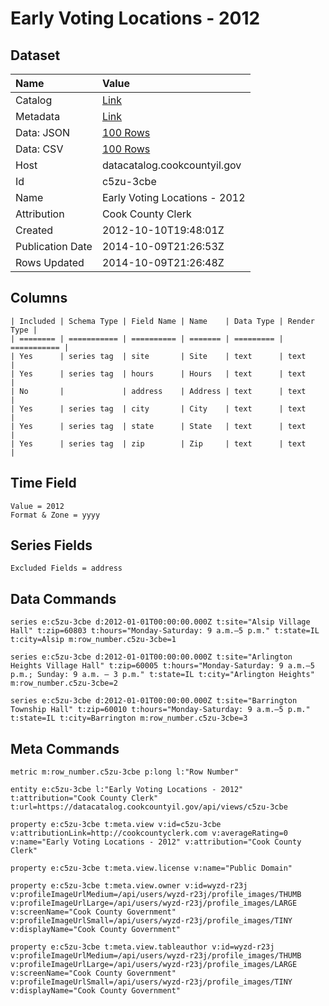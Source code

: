 # Early Voting Locations - 2012

## Dataset

| Name | Value |
| :--- | :---- |
| Catalog | [Link](https://catalog.data.gov/dataset/early-voting-locations-2012-1a758) |
| Metadata | [Link](https://datacatalog.cookcountyil.gov/api/views/c5zu-3cbe) |
| Data: JSON | [100 Rows](https://datacatalog.cookcountyil.gov/api/views/c5zu-3cbe/rows.json?max_rows=100) |
| Data: CSV | [100 Rows](https://datacatalog.cookcountyil.gov/api/views/c5zu-3cbe/rows.csv?max_rows=100) |
| Host | datacatalog.cookcountyil.gov |
| Id | c5zu-3cbe |
| Name | Early Voting Locations - 2012 |
| Attribution | Cook County Clerk |
| Created | 2012-10-10T19:48:01Z |
| Publication Date | 2014-10-09T21:26:53Z |
| Rows Updated | 2014-10-09T21:26:48Z |

## Columns

```ls
| Included | Schema Type | Field Name | Name    | Data Type | Render Type |
| ======== | =========== | ========== | ======= | ========= | =========== |
| Yes      | series tag  | site       | Site    | text      | text        |
| Yes      | series tag  | hours      | Hours   | text      | text        |
| No       |             | address    | Address | text      | text        |
| Yes      | series tag  | city       | City    | text      | text        |
| Yes      | series tag  | state      | State   | text      | text        |
| Yes      | series tag  | zip        | Zip     | text      | text        |
```

## Time Field

```ls
Value = 2012
Format & Zone = yyyy
```

## Series Fields

```ls
Excluded Fields = address
```

## Data Commands

```ls
series e:c5zu-3cbe d:2012-01-01T00:00:00.000Z t:site="Alsip Village Hall" t:zip=60803 t:hours="Monday-Saturday: 9 a.m.–5 p.m." t:state=IL t:city=Alsip m:row_number.c5zu-3cbe=1

series e:c5zu-3cbe d:2012-01-01T00:00:00.000Z t:site="Arlington Heights Village Hall" t:zip=60005 t:hours="Monday-Saturday: 9 a.m.–5 p.m.; Sunday: 9 a.m. – 3 p.m." t:state=IL t:city="Arlington Heights" m:row_number.c5zu-3cbe=2

series e:c5zu-3cbe d:2012-01-01T00:00:00.000Z t:site="Barrington Township Hall" t:zip=60010 t:hours="Monday-Saturday: 9 a.m.–5 p.m." t:state=IL t:city=Barrington m:row_number.c5zu-3cbe=3
```

## Meta Commands

```ls
metric m:row_number.c5zu-3cbe p:long l:"Row Number"

entity e:c5zu-3cbe l:"Early Voting Locations - 2012" t:attribution="Cook County Clerk" t:url=https://datacatalog.cookcountyil.gov/api/views/c5zu-3cbe

property e:c5zu-3cbe t:meta.view v:id=c5zu-3cbe v:attributionLink=http://cookcountyclerk.com v:averageRating=0 v:name="Early Voting Locations - 2012" v:attribution="Cook County Clerk"

property e:c5zu-3cbe t:meta.view.license v:name="Public Domain"

property e:c5zu-3cbe t:meta.view.owner v:id=wyzd-r23j v:profileImageUrlMedium=/api/users/wyzd-r23j/profile_images/THUMB v:profileImageUrlLarge=/api/users/wyzd-r23j/profile_images/LARGE v:screenName="Cook County Government" v:profileImageUrlSmall=/api/users/wyzd-r23j/profile_images/TINY v:displayName="Cook County Government"

property e:c5zu-3cbe t:meta.view.tableauthor v:id=wyzd-r23j v:profileImageUrlMedium=/api/users/wyzd-r23j/profile_images/THUMB v:profileImageUrlLarge=/api/users/wyzd-r23j/profile_images/LARGE v:screenName="Cook County Government" v:profileImageUrlSmall=/api/users/wyzd-r23j/profile_images/TINY v:displayName="Cook County Government"
```